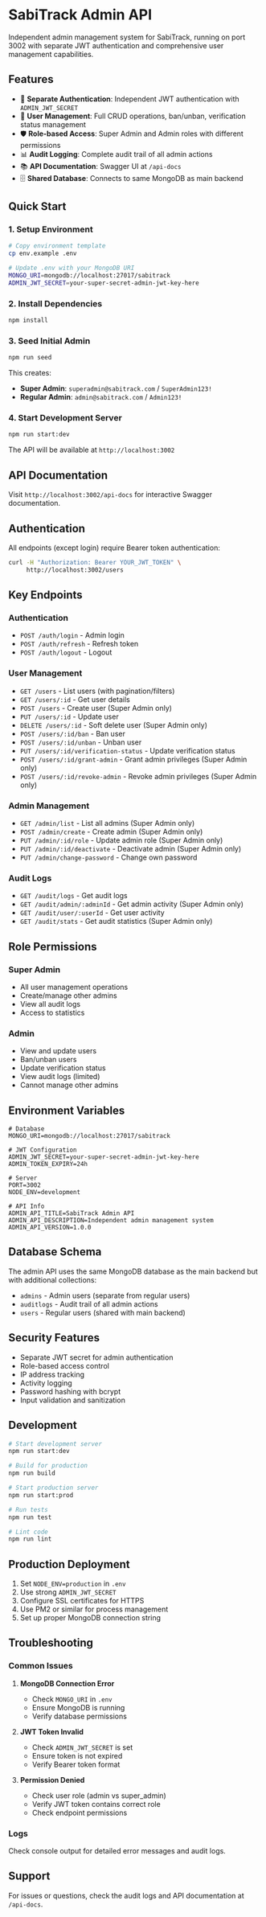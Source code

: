 # SabiTrack Admin API

Independent admin management system for SabiTrack, running on port 3002 with separate JWT authentication and comprehensive user management capabilities.

## Features

- 🔐 **Separate Authentication**: Independent JWT authentication with `ADMIN_JWT_SECRET`
- 👥 **User Management**: Full CRUD operations, ban/unban, verification status management
- 🛡️ **Role-based Access**: Super Admin and Admin roles with different permissions
- 📊 **Audit Logging**: Complete audit trail of all admin actions
- 📚 **API Documentation**: Swagger UI at `/api-docs`
- 🗄️ **Shared Database**: Connects to same MongoDB as main backend

## Quick Start

### 1. Setup Environment

```bash
# Copy environment template
cp env.example .env

# Update .env with your MongoDB URI
MONGO_URI=mongodb://localhost:27017/sabitrack
ADMIN_JWT_SECRET=your-super-secret-admin-jwt-key-here
```

### 2. Install Dependencies

```bash
npm install
```

### 3. Seed Initial Admin

```bash
npm run seed
```

This creates:
- **Super Admin**: `superadmin@sabitrack.com` / `SuperAdmin123!`
- **Regular Admin**: `admin@sabitrack.com` / `Admin123!`

### 4. Start Development Server

```bash
npm run start:dev
```

The API will be available at `http://localhost:3002`

## API Documentation

Visit `http://localhost:3002/api-docs` for interactive Swagger documentation.

## Authentication

All endpoints (except login) require Bearer token authentication:

```bash
curl -H "Authorization: Bearer YOUR_JWT_TOKEN" \
     http://localhost:3002/users
```

## Key Endpoints

### Authentication
- `POST /auth/login` - Admin login
- `POST /auth/refresh` - Refresh token
- `POST /auth/logout` - Logout

### User Management
- `GET /users` - List users (with pagination/filters)
- `GET /users/:id` - Get user details
- `POST /users` - Create user (Super Admin only)
- `PUT /users/:id` - Update user
- `DELETE /users/:id` - Soft delete user (Super Admin only)
- `POST /users/:id/ban` - Ban user
- `POST /users/:id/unban` - Unban user
- `PUT /users/:id/verification-status` - Update verification status
- `POST /users/:id/grant-admin` - Grant admin privileges (Super Admin only)
- `POST /users/:id/revoke-admin` - Revoke admin privileges (Super Admin only)

### Admin Management
- `GET /admin/list` - List all admins (Super Admin only)
- `POST /admin/create` - Create admin (Super Admin only)
- `PUT /admin/:id/role` - Update admin role (Super Admin only)
- `PUT /admin/:id/deactivate` - Deactivate admin (Super Admin only)
- `PUT /admin/change-password` - Change own password

### Audit Logs
- `GET /audit/logs` - Get audit logs
- `GET /audit/admin/:adminId` - Get admin activity (Super Admin only)
- `GET /audit/user/:userId` - Get user activity
- `GET /audit/stats` - Get audit statistics (Super Admin only)

## Role Permissions

### Super Admin
- All user management operations
- Create/manage other admins
- View all audit logs
- Access to statistics

### Admin
- View and update users
- Ban/unban users
- Update verification status
- View audit logs (limited)
- Cannot manage other admins

## Environment Variables

```env
# Database
MONGO_URI=mongodb://localhost:27017/sabitrack

# JWT Configuration
ADMIN_JWT_SECRET=your-super-secret-admin-jwt-key-here
ADMIN_TOKEN_EXPIRY=24h

# Server
PORT=3002
NODE_ENV=development

# API Info
ADMIN_API_TITLE=SabiTrack Admin API
ADMIN_API_DESCRIPTION=Independent admin management system
ADMIN_API_VERSION=1.0.0
```

## Database Schema

The admin API uses the same MongoDB database as the main backend but with additional collections:

- `admins` - Admin users (separate from regular users)
- `auditlogs` - Audit trail of all admin actions
- `users` - Regular users (shared with main backend)

## Security Features

- Separate JWT secret for admin authentication
- Role-based access control
- IP address tracking
- Activity logging
- Password hashing with bcrypt
- Input validation and sanitization

## Development

```bash
# Start development server
npm run start:dev

# Build for production
npm run build

# Start production server
npm run start:prod

# Run tests
npm run test

# Lint code
npm run lint
```

## Production Deployment

1. Set `NODE_ENV=production` in `.env`
2. Use strong `ADMIN_JWT_SECRET`
3. Configure SSL certificates for HTTPS
4. Use PM2 or similar for process management
5. Set up proper MongoDB connection string

## Troubleshooting

### Common Issues

1. **MongoDB Connection Error**
   - Check `MONGO_URI` in `.env`
   - Ensure MongoDB is running
   - Verify database permissions

2. **JWT Token Invalid**
   - Check `ADMIN_JWT_SECRET` is set
   - Ensure token is not expired
   - Verify Bearer token format

3. **Permission Denied**
   - Check user role (admin vs super_admin)
   - Verify JWT token contains correct role
   - Check endpoint permissions

### Logs

Check console output for detailed error messages and audit logs.

## Support

For issues or questions, check the audit logs and API documentation at `/api-docs`.

